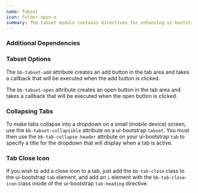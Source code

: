 ```yaml
---
name: Tabset
icon: folder-open-o
summary: The tabset module contains directives for enhancing ui-bootstrap tabs.
---
```


### Additional Dependencies ###

### Tabset Options ###

The `bb-tabset-add` attribute creates an add button in the tab area and takes a callback that will be executed when the add button is clicked.

The `bb-tabset-open` attribute creates an open button in the tab area and takes a callback that will be executed when the open button is clicked.

### Collapsing Tabs ###

To make tabs collapse into a dropdown on a small (mobile device) screen, use the `bb-tabset-collapsible` attribute on a ui-bootstrap `tabset`.
You must then use the `bb-tab-collapse-header` attribute on your ui-bootstrap `tab` to specify a title for the dropdown that will display when a tab is active.

### Tab Close Icon ###

If you wish to add a close icon to a tab, just add the `bb-tab-close` class to the ui-bootstrap `tab` element, and add an `i` element with the `bb-tab-close-icon` class inside of the ui-bootstrap `tab-heading` directive.